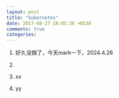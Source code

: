 ```yaml
---
layout: post
title: "kubernetes"
date: 2017-08-27 18:05:26 +0530
comments: true
categories:
---
```



1. 好久没搞了，今天mark一下，2024.4.26
2. 


1. xx
2. yy
